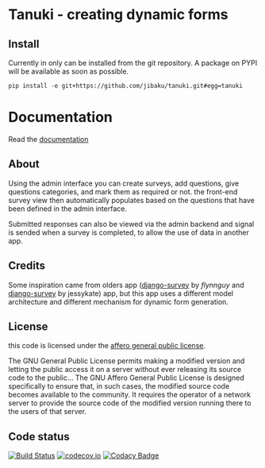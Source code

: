 # Tanuki - creating dynamic forms

## Install

Currently in only can be installed from the git repository. A package on PYPI
will be available as soon as possible.

`pip install -e git+https://github.com/jibaku/tanuki.git#egg=tanuki`

# Documentation

Read the [documentation](http://tanuki.readthedocs.org/en/latest/)

## About

Using the admin interface you can create surveys, add questions, give questions
categories, and mark them as required or not. the front-end survey view then
automatically populates based on the questions that have been defined in the
admin interface.

Submitted responses can also be viewed via the admin backend and signal is sended
when a survey is completed, to allow the use of data in another app.

## Credits 

Some inspiration came from olders app ([django-survey](https://github.com/flynnguy/django-survey) by *flynnguy* and [django-survey](https://github.com/jessykate/django-survey) by jessykate) app, but this app
uses a different model architecture and different mechanism for dynamic form
generation. 

## License

this code is licensed under the [affero general public license](http://www.gnu.org/licenses/agpl-3.0.html). 

The GNU General Public License permits making a modified version and letting the public access it on a server without ever releasing its source code to the public... The GNU Affero General Public License is designed specifically to ensure that, in such cases, the modified source code becomes available to the community. It requires the operator of a network server to provide the source code of the modified version running there to the users of that server. 

## Code status

[![Build Status](https://travis-ci.org/jibaku/tanuki.svg?branch=master)](https://travis-ci.org/jibaku/tanuki)
[![codecov.io](https://codecov.io/github/jibaku/tanuki/coverage.svg?branch=master)](https://codecov.io/github/jibaku/tanuki?branch=master)
[![Codacy Badge](https://api.codacy.com/project/badge/5770c6171b854641abcb86eead8cba23)](https://www.codacy.com/app/jibaku/tanuki)
